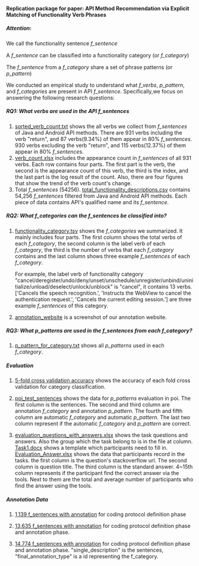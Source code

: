 #### Replication package for paper: API Method Recommendation via Explicit Matching of Functionality Verb Phrases

##### Attention:

We call the functionality sentence  _f\_sentence_

A  _f\_sentence_ can be classiﬁed into a functionality category (or _f\_category_)

The _f\_sentence_ from a _f\_category_ share a set of phrase patterns (or _p\_pattern_)

We conducted an empirical study to understand what _f\_verbs_, _p\_pattern_,
and _f\_categories_ are present in API _f\_sentence_. Specifically,we focus
on answering the following research questions:

##### RQ1: What verbs are used in the API _f\_sentences_

1. [sorted_verb_count.txt](https://github.com/FudanSELab/Research-FSE2020-FuncVerb/blob/master/RQ1/sorted_verb_count.txt) shows the all verbs we collect from _f\_sentences_ of Java and Android API methods. There are 931 verbs including the verb "return", and 87 verbs(9.34%) of them appear in 80% _f\_sentences_. 930 verbs excluding the verb "return", and 115 verbs(12.37%) of them appear in 80% _f\_sentences_.
2. [verb_count.xlsx](https://github.com/FudanSELab/Research-FSE2020-FuncVerb/blob/master/RQ1/verb_count.xlsx) includes the appearance count in _f\_sentences_ of all 931 verbs. Each row contains four parts. The first part is the verb, the second is the appearance count of this verb, the third is the index, and the last part is the log result of the count. Also, there are four figures that show the trend of the verb count's change. 
3. Total _f\_sentences_ (54256). [total_functionality_descriptions.csv](https://github.com/FudanSELab/Research-FSE2020-FuncVerb/blob/master/RQ1/total_functionality_descriptions.csv) contains 54,256 _f\_sentences_ filtered from Java and Android API methods. Each piece of data contains API's qualified name and its _f\_sentence_.

##### RQ2: What _f\_categories_ can the _f\_sentences_ be classified into?

1. [functionality_category.tsv](https://github.com/FudanSELab/Research-FSE2020-FuncVerb/blob/master/RQ2/functionality_category.tsv) shows the _f\_categories_ we summarized. It mainly includes four parts. The first column shows the total verbs of each _f\_category_, the second column is the label verb of each _f\_category_, the third is the number of verbs that each _f\_category_ contains and the last column shows three example _f\_sentences_ of each _f\_category_.

   For example, the label verb of functionality category "cancel/deregister/undo/deny/unset/unschedule/unregister/unbind/uninitialize/unload/deselect/unlock/unblock" is "cancel", it contains 13 verbs. ['Cancels the speech recognition.', 'Instructs the WebView to cancel the authentication request.', 'Cancels the current editing session.'] are three example _f\_sentences_ of this category.

2. [annotation_website](https://github.com/FudanSELab/Research-FSE2020-FuncVerb/blob/master/RQ2/annotation_website.png) is a screenshot of our annotation website.

##### RQ3: What _p\_patterns_ are used in the _f\_sentences_ from each _f\_category_?

1. [p_pattern_for_category.txt](https://github.com/FudanSELab/Research-FSE2020-FuncVerb/blob/master/RQ3/p_pattern_for_category.txt) shows all _p\_patterns_ used in each _f\_category_.


##### Evaluation
1. [5-fold cross validation accuracy](https://github.com/FudanSELab/Research-FSE2020-FuncVerb/blob/master/Evaluation/5_fold_cross_validation_accuracy.xlsx) shows the accuracy of each fold cross validation for category classification.


2. [poi_test_sentences](https://github.com/FudanSELab/Research-FSE2020-FuncVerb/blob/master/Evaluation/POI_Data.xlsx) shows the data for _p\_patterns_ evaluation in poi. The first column is the sentences. The second and third column are annotation _f\_category_ and annotation _p\_pattern_. The fourth and fifth column are automatic _f\_category_ and automatic _p\_pattern_. The last two column represent if the automatic _f\_category_ and _p\_pattern_ are correct.

3. [evaluation_questions_with_answers.xlsx](https://github.com/FudanSELab/Research-FSE2020-FuncVerb/blob/master/Evaluation/evaluation_questions_with_answers.xlsx) shows the task questions and answers. Also the group which the task belong to is in the file at column. [Task1.docx](https://github.com/FudanSELab/Research-FSE2020-FuncVerb/blob/master/Evaluation/Task1.docx) shows a template which participants need to fill in. [Evaluation_Answer.xlsx](https://github.com/FudanSELab/Research-FSE2020-FuncVerb/blob/master/Evaluation/Evaluation_Answer.xlsx) shows the data that participants record in the tasks. the first column is the question's stackoverflow url. The second column is question title. The third column is the standard answer. 4~15th column represents if the participant find the correct answer via the tools. Next to them are the total and average number of participants who find the answer using the tools.


##### Annotation Data
1. [1,139 f_sentences with annotation](https://github.com/FudanSELab/Research-FSE2020-FuncVerb/blob/master/Evaluation/5_fold_cross_validation_accuracy.xlsx) for coding protocol definition phase

1. [13,635 f_sentences with annotation](https://github.com/FudanSELab/Research-FSE2020-FuncVerb/blob/master/Evaluation/5_fold_cross_validation_accuracy.xlsx) for coding protocol definition phase and annotation phase.

1. [14,774 f_sentences with annotation](https://github.com/FudanSELab/Research-FSE2020-FuncVerb/blob/master/Evaluation/5_fold_cross_validation_accuracy.xlsx) for coding protocol definition phase and annotation phase. "single_description" is the sentences, "final_annotation_type" is a id representing the f_category. 
